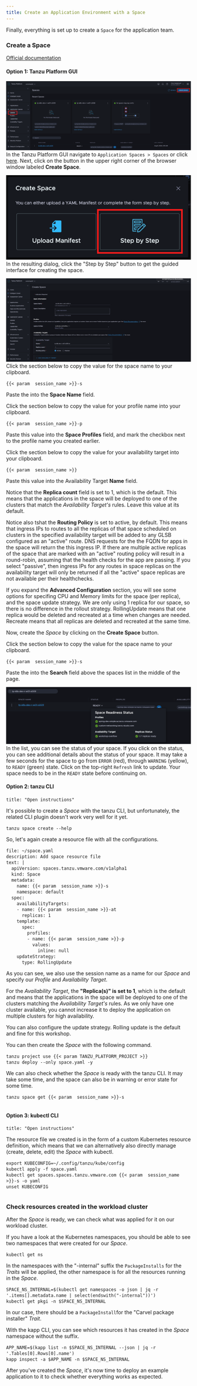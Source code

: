 ```yaml
---
title: Create an Application Environment with a Space
---
```


Finally, everything is set up to create a `Space` for the application team. 

### Create a Space
[Official documentation](https://docs.vmware.com/en/VMware-Tanzu-Platform/services/create-manage-apps-tanzu-platform-k8s/getting-started-create-app-envmt.html#create-a-space-in-your-project-4)

#### Option 1: Tanzu Platform GUI
![Create Space Button](CreateSpace.png)
In the Tanzu Platform GUI navigate to `Application Spaces > Spaces` or click [here](https://www.mgmt.cloud.vmware.com/hub/application-engine/spaces).  Next, click on the button in the upper right corner of the browser window labeled **Create Space**.

![Step By Step Button](StepByStep.png)
In the resulting dialog, click the "Step by Step" button to get the guided interface for creating the space.

![Create Space Screen](CreateSpaceScreen.png)
Click the section below to copy the value for the space name to your clipboard.
```copy
{{< param  session_name >}}-s
```
Paste the into the **Space Name** field.

Click the section below to copy the value for your profile name into your clipboard.
```copy
{{< param  session_name >}}-p
```
Paste this value into the **Space Profiles** field, and mark the checkbox next to the profile name you created earlier.

Click the section below to copy the value for your availability target into your clipboard.
```copy
{{< param  session_name >}}
```
Paste this value into the Availability Target **Name** field.  

Notice that the **Replica count** field is set to 1, which is the default.  This means that the applications in the space will be deployed to one of the clusters that match the *Availability Target's* rules. Leave this value at its default.  

Notice also tshat the **Routing Policy** is set to active, by default.  This means that ingress IPs to routes to all the replicas of that space scheduled on clusters in the specified availability target will be added to any GLSB configured as an "active" route.  DNS requests for the the FQDN for apps in the space will return the this ingress IP.  If there are multiple active replicas of the space that are marked with an "active" routing policy will result in a round-robin, assuming that the health checks for the app are passing.  If you select "passive", then ingress IPs for any routes in space replicas on the availability target will only be returned if all the "active" space replicas are not available per their healthchecks.

If you expand the **Advanced Configuration** section, you will see some options for specifing CPU and Memory limits for the space (per replica), and the space update strategy.  We are only using 1 replica for our space, so there is no difference in the rollout strategy.  RollingUpdate means that one replica would be deleted and recreated at a time when changes are needed.  Recreate means that all replicas are deleted and recreated at the same time.

Now, create the *Space* by clicking on the **Create Space** button.

Click the section below to copy the value for the space name to your clipboard.
```copy
{{< param  session_name >}}-s
```
Paste the into the **Search** field above the spaces list in the middle of the page.

![Space Status](SpaceStatus.png)
In the list, you can see the status of your space.  If you click on the status, you can see additional details about the status of your space.  It may take a few seconds for the space to go from `ERROR` (red), through `WARNING` (yellow), to `READY` (green) state. Click on the top-right `Refresh` link to update.  Your space needs to be in the `READY` state before continuing on.

#### Option 2: tanzu CLI
```section:begin
title: "Open instructions"
```

It's possible to create a *Space* with the tanzu CLI, but unfortunately, the related CLI plugin doesn't work very well for it yet.
```execute
tanzu space create --help
```

So, let's again create a resource file with all the configurations.
```editor:append-lines-to-file
file: ~/space.yaml
description: Add space resource file
text: |
  apiVersion: spaces.tanzu.vmware.com/v1alpha1
  kind: Space
  metadata:
    name: {{< param  session_name >}}-s
    namespace: default
  spec:
    availabilityTargets:
    - name: {{< param  session_name >}}-at
      replicas: 1
    template:
      spec:
        profiles:
        - name: {{< param  session_name >}}-p
          values:
            inline: null
    updateStrategy:
      type: RollingUpdate
```
As you can see, we also use the session name as a name for our *Space* and specify our *Profile* and *Availability Target*.

For the *Availability Target*, the **"Replica(s)" is set to 1**, which is the default and means that the applications in the space will be deployed to one of the clusters matching the *Availability Target's* rules. As we only have one cluster available, you cannot increase it to deploy the application on multiple clusters for high availability. 

You can also configure the update strategy. Rolling update is the default and fine for this workshop.

You can then create the *Space* with the following command.
```execute
tanzu project use {{< param TANZU_PLATFORM_PROJECT >}}
tanzu deploy --only space.yaml -y
```

We can also check whether the *Space* is ready with the tanzu CLI. It may take some time, and the space can also be in warning or error state for some time.
```execute
tanzu space get {{< param  session_name >}}-s
```
```section:end
```

#### Option 3: kubectl CLI
```section:begin
title: "Open instructions"
```

The resource file we created is in the form of a custom Kubernetes resource definition, which means that we can alternatively also directly manage (create, delete, edit) the *Space* with kubectl.
```
export KUBECONFIG=~/.config/tanzu/kube/config
kubectl apply -f space.yaml
kubectl get spaces.spaces.tanzu.vmware.com {{< param  session_name >}}-s -o yaml
unset KUBECONFIG  
```
```section:end
```
### Check resources created in the workload cluster
After the *Space* is ready, we can check what was applied for it on our workload cluster.

If you have a look at the Kubernetes namespaces, you should be able to see two namespaces that were created for our *Space*.
```execute
kubectl get ns
```

In the namespaces with the "-internal" suffix the `PackageInstalls` for the *Traits* will be applied, the other namespace is for all the resources running in the *Space*.
```execute
SPACE_NS_INTERNAL=$(kubectl get namespaces -o json | jq -r '.items[].metadata.name | select(endswith("-internal"))')
kubectl get pkgi -n $SPACE_NS_INTERNAL
```
In our case, there should be a `PackageInstall`for the "Carvel package installer" *Trait*.

With the kapp CLI, you can see which resources it has created in the *Space* namespace without the suffix.

```execute
APP_NAME=$(kapp list -n $SPACE_NS_INTERNAL --json | jq -r '.Tables[0].Rows[0].name')
kapp inspect -a $APP_NAME -n $SPACE_NS_INTERNAL
```

After you've created the *Space*, it's now time to deploy an example application to it to check whether everything works as expected.